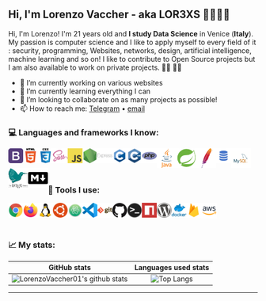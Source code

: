 ## Hi, I'm Lorenzo Vaccher - aka LOR3XS 👋🏻🤙🏻
Hi, I'm Lorenzo! I'm 21 years old and <b>I study Data Science</b> in Venice (<b>Italy</b>). My passion is computer science and I like to apply myself to every field of it : security, programming, Websites, networks, design, artificial intelligence, machine learning and so on! I like to contribute to Open Source projects but I am also available to work on private projects. 🤟🏻 🤘🏻

- 🔭 I’m currently working on various websites
- 🌱 I’m currently learning everything I can
- 👯 I’m looking to collaborate on as many projects as possible!
- 📫 How to reach me: [Telegram](https://t.me/LorenzoVaccher) • [email](mailto:lorenzovaccher001@gmail.com)

### 💻 Languages and frameworks I know:
<img align="left" alt="Bootstrap" title="Bootstrap V4.5" width="30px" src="https://raw.githubusercontent.com/github/explore/80688e429a7d4ef2fca1e82350fe8e3517d3494d/topics/bootstrap/bootstrap.png">
<img align="left" alt="HTML5" title="HTML5" width="30px" src="https://raw.githubusercontent.com/github/explore/80688e429a7d4ef2fca1e82350fe8e3517d3494d/topics/html/html.png">
<img align="left" alt="CSS3" title="CSS3" width="30px" src="https://raw.githubusercontent.com/github/explore/80688e429a7d4ef2fca1e82350fe8e3517d3494d/topics/css/css.png">
<img align="left" alt="Sass" title="SASS" width="30px" src="https://raw.githubusercontent.com/github/explore/80688e429a7d4ef2fca1e82350fe8e3517d3494d/topics/sass/sass.png">
<img align="left" alt="JavaScript" title="JavaScript" width="30px" src="https://raw.githubusercontent.com/github/explore/80688e429a7d4ef2fca1e82350fe8e3517d3494d/topics/javascript/javascript.png">
<img align="left" alt="NodeJS" title="NodeJS" width="30px" src="https://raw.githubusercontent.com/github/explore/80688e429a7d4ef2fca1e82350fe8e3517d3494d/topics/nodejs/nodejs.png">
<img align="left" alt="Express" title="Express" width="30px" src="https://raw.githubusercontent.com/github/explore/80688e429a7d4ef2fca1e82350fe8e3517d3494d/topics/express/express.png">
<img align="left" alt="C" title="C" width="30px" src="https://raw.githubusercontent.com/github/explore/f3e22f0dca2be955676bc70d6214b95b13354ee8/topics/c/c.png">
<img align="left" alt="C++" title="C++" width="30px" src="https://raw.githubusercontent.com/github/explore/180320cffc25f4ed1bbdfd33d4db3a66eeeeb358/topics/cpp/cpp.png">
<img align="left" alt="PHP" title="PHP" width="30px" src="https://raw.githubusercontent.com/github/explore/ccc16358ac4530c6a69b1b80c7223cd2744dea83/topics/php/php.png">
<img align="left" alt="Java" title="Java" width="40px" src="https://raw.githubusercontent.com/github/explore/80688e429a7d4ef2fca1e82350fe8e3517d3494d/topics/java/java.png">
<img align="left" alt="Spring Boot" title="Spring Boot" width="40px" src="https://raw.githubusercontent.com/github/explore/80688e429a7d4ef2fca1e82350fe8e3517d3494d/topics/spring-boot/spring-boot.png">
<img align="left" alt="Maven" title="Maven" width="40px" src="https://raw.githubusercontent.com/github/explore/80688e429a7d4ef2fca1e82350fe8e3517d3494d/topics/maven/maven.png">
<img align="left" alt="SQL" title="SQL" width="30px" src="https://raw.githubusercontent.com/github/explore/80688e429a7d4ef2fca1e82350fe8e3517d3494d/topics/sql/sql.png">
<img align="left" alt="MySQL" title="MySQL" width="40px" src="https://raw.githubusercontent.com/github/explore/80688e429a7d4ef2fca1e82350fe8e3517d3494d/topics/mysql/mysql.png">
<img align="left" alt="LaTeX" title="LaTeX" width="40px" src="https://raw.githubusercontent.com/github/explore/80688e429a7d4ef2fca1e82350fe8e3517d3494d/topics/latex/latex.png">
<img align="left" alt="Markdown" title="Markdown" width="40px" src="https://raw.githubusercontent.com/github/explore/80688e429a7d4ef2fca1e82350fe8e3517d3494d/topics/markdown/markdown.png">
<br><br><br>

### 🔧 Tools I use:
<img align="left" alt="Google chrome" title="Google chrome" width="30px" src="https://raw.githubusercontent.com/github/explore/80688e429a7d4ef2fca1e82350fe8e3517d3494d/topics/chrome/chrome.png">
<img align="left" alt="Firefox" title="Firefox" width="30px" src="https://raw.githubusercontent.com/github/explore/728542e0d33f83720614f61923a9cb424264db23/topics/firefox/firefox.png">
<img align="left" alt="Linux" title="Linux" width="30px" src="https://raw.githubusercontent.com/github/explore/80688e429a7d4ef2fca1e82350fe8e3517d3494d/topics/linux/linux.png">
<img align="left" alt="Ubuntu 20.04" title="Ubuntu 20.04" width="30px" src="https://raw.githubusercontent.com/github/explore/80688e429a7d4ef2fca1e82350fe8e3517d3494d/topics/ubuntu/ubuntu.png">
<img align="left" alt="Atom" title="Atom" width="30px" src="https://raw.githubusercontent.com/github/explore/80688e429a7d4ef2fca1e82350fe8e3517d3494d/topics/atom/atom.png">
<img align="left" alt="Visual Studio Code" title="Visual Studio Code" width="30px" src="https://raw.githubusercontent.com/github/explore/80688e429a7d4ef2fca1e82350fe8e3517d3494d/topics/visual-studio-code/visual-studio-code.png">
<img align="left" alt="Git" title="Git" width="30px" src="https://raw.githubusercontent.com/github/explore/80688e429a7d4ef2fca1e82350fe8e3517d3494d/topics/git/git.png">
<img align="left" alt="GitHub" title="GitHub" width="30px" src="https://raw.githubusercontent.com/github/explore/78df643247d429f6cc873026c0622819ad797942/topics/github/github.png">
<img align="left" alt="Terminal" title="Terminal" width="30px" src="https://raw.githubusercontent.com/github/explore/80688e429a7d4ef2fca1e82350fe8e3517d3494d/topics/terminal/terminal.png">
<img align="left" alt="NPM" title="NPM" width="30px" src="https://raw.githubusercontent.com/github/explore/80688e429a7d4ef2fca1e82350fe8e3517d3494d/topics/npm/npm.png">
<img align="left" alt="Wordpress" title="Wordpress" width="30px" src="https://raw.githubusercontent.com/github/explore/80688e429a7d4ef2fca1e82350fe8e3517d3494d/topics/wordpress/wordpress.png">
<img align="left" alt="Docker" title="Docker" width="30px" src="https://raw.githubusercontent.com/github/explore/80688e429a7d4ef2fca1e82350fe8e3517d3494d/topics/docker/docker.png">
<img align="left" alt="Firebase" title="Firebase" width="30px" src="https://raw.githubusercontent.com/github/explore/80688e429a7d4ef2fca1e82350fe8e3517d3494d/topics/firebase/firebase.png">

<img align="left" alt="AWS" title="AWS" width="32px" src="https://raw.githubusercontent.com/github/explore/fbceb94436312b6dacde68d122a5b9c7d11f9524/topics/aws/aws.png">

<br><br><br>

### 📈 My stats:

GitHub stats | Languages used stats
:-------------------------:|:-------------------------:
![LorenzoVaccher01's github stats](https://github-readme-stats.vercel.app/api?username=LorenzoVaccher01&show_icons=true&count_private=true&hide_title=true) | ![Top Langs](https://github-readme-stats.vercel.app/api/top-langs/?username=LorenzoVaccher01&layout=compact&count_private=true&hide_title=true)

---
